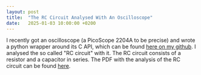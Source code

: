 ```yaml
---
layout: post
title:  "The RC Circuit Analysed With An Oscilloscope"
date:   2025-01-03 10:00:00 +0200
---
```


I recently got an oscilloscope (a PicoScope 2204A to be precise) and wrote a python wrapper around its C API, which can be found [here on my github](https://github.com/jd11111/scope-py).
I analysed the so called "RC circuit" with it.
The RC circuit consists of a resistor and a capacitor in series.
The PDF with the analysis of the RC circuit can be found [here](/assets/rc.pdf).
